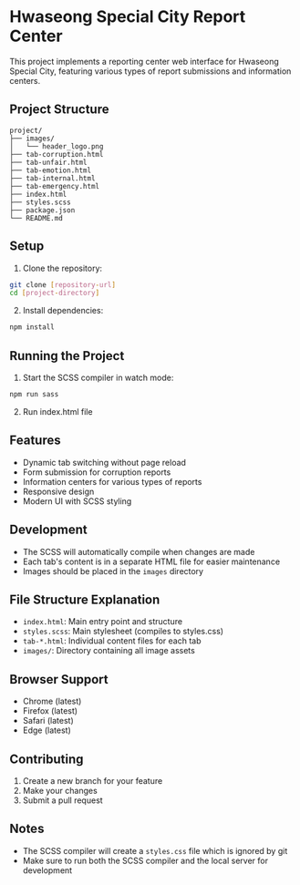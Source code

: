 # Hwaseong Special City Report Center

This project implements a reporting center web interface for Hwaseong Special City, featuring various types of report submissions and information centers.

## Project Structure

```
project/
├── images/
│   └── header_logo.png
├── tab-corruption.html
├── tab-unfair.html
├── tab-emotion.html
├── tab-internal.html
├── tab-emergency.html
├── index.html
├── styles.scss
├── package.json
└── README.md
```

## Setup

1. Clone the repository:

```bash
git clone [repository-url]
cd [project-directory]
```

2. Install dependencies:

```bash
npm install
```

## Running the Project

1. Start the SCSS compiler in watch mode:

```bash
npm run sass
```

2. Run index.html file

## Features

- Dynamic tab switching without page reload
- Form submission for corruption reports
- Information centers for various types of reports
- Responsive design
- Modern UI with SCSS styling

## Development

- The SCSS will automatically compile when changes are made
- Each tab's content is in a separate HTML file for easier maintenance
- Images should be placed in the `images` directory

## File Structure Explanation

- `index.html`: Main entry point and structure
- `styles.scss`: Main stylesheet (compiles to styles.css)
- `tab-*.html`: Individual content files for each tab
- `images/`: Directory containing all image assets

## Browser Support

- Chrome (latest)
- Firefox (latest)
- Safari (latest)
- Edge (latest)

## Contributing

1. Create a new branch for your feature
2. Make your changes
3. Submit a pull request

## Notes

- The SCSS compiler will create a `styles.css` file which is ignored by git
- Make sure to run both the SCSS compiler and the local server for development
